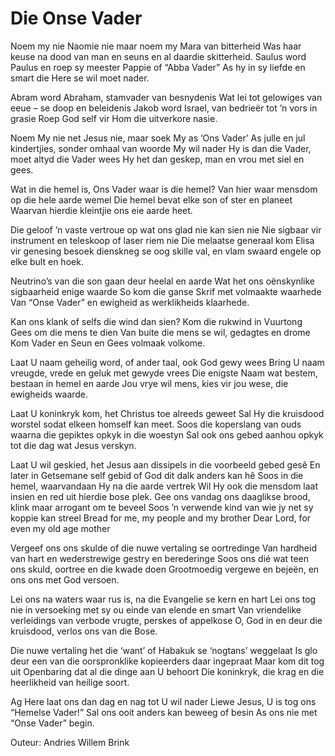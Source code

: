 # Die Onse Vader


Noem my nie Naomie nie maar noem my Mara van bitterheid
Was haar keuse na dood van man en seuns en al daardie skitterheid.
Saulus word Paulus en roep sy meester Pappie of  “Abba Vader”
As hy in sy liefde en smart die Here se wil moet nader.

Abram word Abraham, stamvader van besnydenis
Wat lei tot gelowiges van eeue – se doop en beleidenis
Jakob word Israel, van bedrieër tot ’n vors in grasie
Roep God self vir Hom die uitverkore nasie.

Noem My nie net Jesus nie, maar soek My as ‘Ons Vader’
As julle en jul kindertjies, sonder omhaal van woorde My wil nader
Hy is dan die Vader, moet altyd die Vader wees
Hy het dan geskep, man en vrou met siel en gees.

Wat in die hemel is,  Ons Vader waar is die hemel?
Van hier waar mensdom op die hele aarde wemel
Die hemel bevat elke son of ster en planeet
Waarvan hierdie kleintjie ons eie aarde heet.

Die geloof ’n vaste vertroue op wat ons glad nie kan sien nie
Nie sigbaar vir instrument en teleskoop of laser riem nie
Die melaatse generaal kom Elisa vir genesing besoek
dienskneg se oog skille val, en vlam swaard engele op elke bult en hoek.

Neutrino’s van die son gaan deur heelal en aarde
Wat het ons oënskynlike sigbaarheid enige waarde
So kom die ganse Skrif met volmaakte waarhede
Van “Onse Vader” en ewigheid as werklikheids klaarhede.

Kan ons klank of selfs die wind dan sien?
Kom die rukwind in Vuurtong Gees om die mens te dien
Van buite die mens se wil, gedagtes en drome
Kom Vader en Seun en Gees volmaak volkome.

Laat U naam geheilig word, of ander taal, ook God gewy wees
Bring U naam vreugde, vrede en geluk met gewyde vrees
Die enigste Naam wat bestem, bestaan in hemel en aarde
Jou vrye wil mens, kies vir jou wese, die ewigheids waarde.

Laat U koninkryk kom, het Christus toe alreeds geweet
Sal Hy die kruisdood worstel sodat elkeen homself kan meet.
Soos die koperslang van ouds waarna die gepiktes opkyk in die woestyn
Sal ook ons gebed aanhou opkyk tot die dag wat Jesus verskyn.

Laat U wil geskied, het Jesus aan dissipels in die voorbeeld gebed gesê
En later in Getsemane self gebid of God dit dalk anders kan hê
Soos in die hemel, waarvandaan Hy na die aarde vertrek
Wil Hy ook die mensdom laat insien en red uit hierdie bose plek.
Gee ons vandag ons daaglikse brood, klink maar arrogant om te beveel
Soos ’n verwende kind van wie jy net sy koppie kan streel
Bread for me, my people and my brother
Dear Lord, for even my old age mother

Vergeef ons ons skulde of die nuwe vertaling se oortredinge
Van hardheid van hart en wederstrewige gestry en  berederinge
Soos ons dié wat teen ons skuld, oortree en die kwade doen
Grootmoedig vergewe en bejeën, en ons ons met God versoen.

Lei ons na waters waar rus is, na die Evangelie se kern en hart
Lei ons tog nie in versoeking met sy ou einde van elende en smart
Van vriendelike verleidings van verbode vrugte, perskes of appelkose
O, God in en deur die kruisdood, verlos ons van die Bose.

Die nuwe vertaling het die ‘want’ of Habakuk se ‘nogtans’ weggelaat
Is glo deur een van die oorspronklike kopieerders daar ingepraat
Maar kom dit tog uit Openbaring dat al die dinge aan U behoort
Die koninkryk, die krag en die heerlikheid van heilige soort.

Ag Here laat ons dan dag en nag tot U wil nader
Liewe Jesus, U is tog ons “Hemelse Vader!”
Sal ons ooit anders kan beweeg of besin
As ons nie met “Onse Vader” begin.

Outeur: Andries Willem Brink

